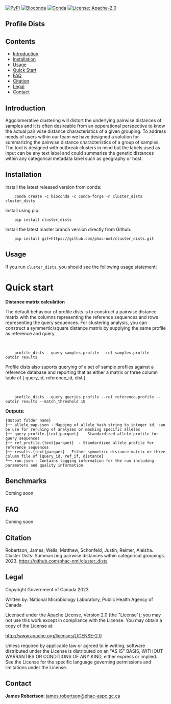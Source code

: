 [![PyPI](https://img.shields.io/badge/Install%20with-PyPI-blue)](https://pypi.org/project/cluster_dists/#description)
[![Bioconda](https://img.shields.io/badge/Install%20with-bioconda-green)](https://anaconda.org/bioconda/cluster_dists)
[![Conda](https://img.shields.io/conda/dn/bioconda/cluster_dists?color=green)](https://anaconda.org/bioconda/cluster_dists)
[![License: Apache-2.0](https://img.shields.io/github/license/phac-nml/cluster_dists)](https://www.apache.org/licenses/LICENSE-2.0)


## Profile Dists

## Contents

- [Introduction](#introduction)
- [Installation](#installation)
- [Usage](#usage)
- [Quick Start](#quick-start)
- [FAQ](#faq)
- [Citation](#citation)
- [Legal](#legal)
- [Contact](#contact)

## Introduction

Aggolomerative clustering will distort the underlying pairwise distances of samples and it is often desireable from an opperational perspective
to know the actual pair wise distance characteristics of a given grouping.
To address needs of users within our team we have designed a solution for summarizing the pairwise distance characteristics of a group of samples.
The tool is designed with outbreak clusters in mind but the labels used as input can be any text label and could summarize the genetic distances
within any categorical metadata label such as geography or host. 


## Installation

Install the latest released version from conda:

        conda create -c bioconda -c conda-forge -n cluster_dists cluster_dists

Install using pip:

        pip install cluster_dists

Install the latest master branch version directly from Github:

        pip install git+https://github.com/phac-nml/cluster_dists.git



## Usage
If you run ``cluster_dists``, you should see the following usage statement:

    


Quick start
=====
**Distance matrix calculation**

The default behaviour of profile dists is to construct a pairwise distance matrix with the columns representing the
reference sequences and rows representing the query sequences. For clustering analysis, you can construct a symmertic/square
distance matrix by supplying the same profile as reference and query.

<br />

        profile_dists --query samples.profile --ref samples.profile --outdir results

Profile dists also suports querying of a set of sample profiles against a reference database and reporting that as either a
matrix or three column table of [ query_id, reference_id, dist ]

<br />

        profile_dists --query queries.profile --ref reference.profile --outdir results --match_threshold 10

**Outputs:**

```
{Output folder name}
├── allele_map.json - Mapping of allele hash string to integer id, can be use for reruning of analyses or masking specific alleles
├── query_profile.{text|parquet}  - Standardized allele profile for query sequences
├── ref_profile.{text|parquet}  - Standardized allele profile for reference sequences
├── results.{text|parquet} - Either symmetric distance matrix or three column file of [query_id, ref_if, distance]
└── run.json - Contains logging information for the run including parameters and quality information
```
## Benchmarks

Coming soon

## FAQ

Coming soon

## Citation

Robertson, James, Wells, Matthew, Schonfeld, Justin, Reimer, Aleisha. Cluster Dists: Summarizing pairwise distances within categorical groupings. 2023. https://github.com/phac-nml/cluster_dists

## Legal

Copyright Government of Canada 2023

Written by: National Microbiology Laboratory, Public Health Agency of Canada

Licensed under the Apache License, Version 2.0 (the "License"); you may not use
this work except in compliance with the License. You may obtain a copy of the
License at:

http://www.apache.org/licenses/LICENSE-2.0

Unless required by applicable law or agreed to in writing, software distributed
under the License is distributed on an "AS IS" BASIS, WITHOUT WARRANTIES OR
CONDITIONS OF ANY KIND, either express or implied. See the License for the
specific language governing permissions and limitations under the License.


## Contact

**James Robertson**: james.robertson@phac-aspc.gc.ca
